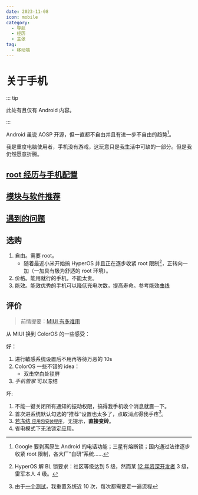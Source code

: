 ```yaml
---
date: 2023-11-08
icon: mobile
category:
  - 导航
  - 经历
  - 主张
tag:
  - 移动端
---
```


# 关于手机

::: tip

此处有且仅有 Android 内容。

:::

Android 虽说 AOSP 开源，但一直都不自由并且有进一步不自由的趋势[^2]。

[^2]: Google 要剥离原生 Android 的电话功能；三星有熔断锁；国内通过法律逐步收紧 root 限制，各大厂“自研”系统……

我是重度电脑使用者，手机没有游戏，这玩意只是我生活中可缺的一部分。但是我仍然愿意折腾。

## [root 经历与手机配置](./root_and_setting.md)

## [模块与软件推荐](./module_and_app.md)

## [遇到的问题](./problem.md)

## 选购

1. 自由。需要 root。
   - 随着最近小米开始搞 HyperOS 并且正在逐步收紧 root 限制[^1]，正转向一加（一加具有极为舒适的 root 环境）。
2. 价格。能用就行的手机，不能太贵。
3. 能效。能效优秀的手机可以降低充电次数，提高寿命。参考能效[曲线](http://socpk.com/cpucurve/)

[^1]: HyperOS 解 BL 锁要求：社区等级达到 5 级，然而某 [12 年资深开发者](https://t.me/wtdnwbzda/1490) 3 级，雷军本人 4 级。

## 评价

> 前情提要：[MIUI 有多难用](../../gossip/fuckxxx.md#miui-有多难用)

从 MIUI 换到 ColorOS 的一些感受：

好：

1. 进行敏感系统设置后不用再等待万恶的 10s
2. ColorOS 一些不错的 idea：
   - 双击空白处锁屏
3. _手机管家_ 可以冻结

坏:

1. 不能一键关闭所有通知的振动权限，搞得我手机收个消息就震一下。
2. 首次进系统默认勾选的“推荐”设置也太多了，点取消点得我手疼[^3]。
3. [若冻结 `应用包安装程序`](./problem.md#一加无限重启)，无提示，**直接变砖**。
4. 省电模式下无法锁定应用。

[^3]: 由于[一个测试](./problem.md#一加无限重启)，我重置系统近 10 次，每次都需要走一遍流程
